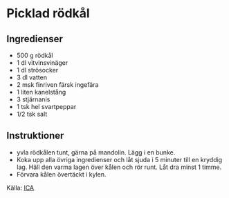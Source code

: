# Picklad rödkål

## Ingredienser

* 500 g rödkål
* 1 dl vitvinsvinäger
* 1 dl strösocker
* 3 dl vatten
* 2 msk finriven färsk ingefära
* 1 liten kanelstång
* 3 stjärnanis
* 1 tsk hel svartpeppar
* 1/2 tsk salt

## Instruktioner

* yvla rödkålen tunt, gärna på mandolin. Lägg i en bunke.
* Koka upp alla övriga ingredienser och låt sjuda i 5 minuter till en kryddig lag. Häll den varma lagen över kålen och rör runt. Låt dra minst 1 timme.
* Förvara kålen övertäckt i kylen.

 Källa: [ICA](https://www.ica.se/recept/picklad-rodkal-723083/)